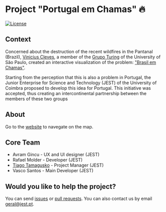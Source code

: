 # Project "Portugal em Chamas" 🔥

[![License](https://img.shields.io/badge/License-MIT-blue.svg)](LICENSE)

## Context

Concerned about the destruction of the recent wildfires in the Pantanal (Brazil), [Vinicius Cleves](https://github.com/vinicius-cleves), a member of the [Grupo Turing](https://github.com/GrupoTuring) of the University of São Paulo, created an interactive visualization of the problem: ["Brasil em Chamas"](https://vinicius-cleves.github.io/brasil-em-chamas/).

Starting from the perception that this is also a problem in Portugal, the Junior Enterprise for Science and Technology (JEST) of the University of Coimbra proposed to develop this idea for Portugal. This initiative was accepted, thus creating an intercontinental partnership between the members of these two groups

## About

Go to the [website](https://jest-uc.github.io/portugal-em-chamas/) to navegate on the map.

## Core Team

* Avram Gincu - UX and UI designer (JEST)
* Rafael Molder - Developer (JEST)
* [Tiago Tamagusko](https://github.com/tamagusko) - Project Manager (JEST)
* Vasco Santos - Main Developer (JEST)

## Would you like to help the project?

You can send [issues](https://github.com/jest-uc/portugal-em-chamas/issues) or [pull requests](https://github.com/jest-uc/portugal-em-chamas/pulls). You can also contact us by email geral@jest.pt.
